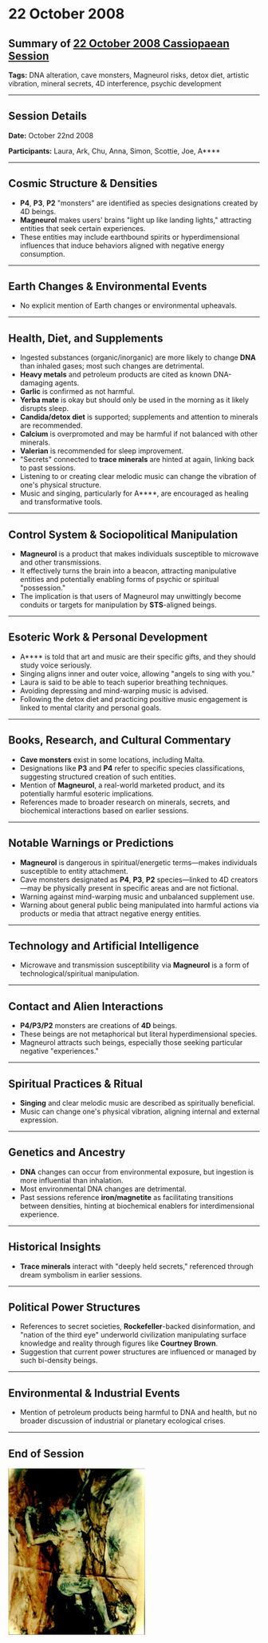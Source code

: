 # 22 October 2008

## Summary of [22 October 2008 Cassiopaean Session](https://cassiopaea.org/forum/threads/session-22-october-2008.10485/)

**Tags:** DNA alteration, cave monsters, Magneurol risks, detox diet, artistic vibration, mineral secrets, 4D interference, psychic development

---

## Session Details

**Date:** October 22nd 2008

**Participants:** Laura, Ark, Chu, Anna, Simon, Scottie, Joe, A****

---

## Cosmic Structure & Densities

- **P4**, **P3**, **P2** "monsters" are identified as species designations created by 4D beings.
- **Magneurol** makes users' brains "light up like landing lights," attracting entities that seek certain experiences.
- These entities may include earthbound spirits or hyperdimensional influences that induce behaviors aligned with negative energy consumption.

---

## Earth Changes & Environmental Events

- No explicit mention of Earth changes or environmental upheavals.

---

## Health, Diet, and Supplements

- Ingested substances (organic/inorganic) are more likely to change **DNA** than inhaled gases; most such changes are detrimental.
- **Heavy metals** and petroleum products are cited as known DNA-damaging agents.
- **Garlic** is confirmed as not harmful.
- **Yerba mate** is okay but should only be used in the morning as it likely disrupts sleep.
- **Candida/detox diet** is supported; supplements and attention to minerals are recommended.
- **Calcium** is overpromoted and may be harmful if not balanced with other minerals.
- **Valerian** is recommended for sleep improvement.
- "Secrets" connected to **trace minerals** are hinted at again, linking back to past sessions.
- Listening to or creating clear melodic music can change the vibration of one's physical structure.
- Music and singing, particularly for A****, are encouraged as healing and transformative tools.

---

## Control System & Sociopolitical Manipulation

- **Magneurol** is a product that makes individuals susceptible to microwave and other transmissions.
- It effectively turns the brain into a beacon, attracting manipulative entities and potentially enabling forms of psychic or spiritual "possession."
- The implication is that users of Magneurol may unwittingly become conduits or targets for manipulation by **STS**-aligned beings.

---

## Esoteric Work & Personal Development

- A**** is told that art and music are their specific gifts, and they should study voice seriously.
- Singing aligns inner and outer voice, allowing "angels to sing with you."
- Laura is said to be able to teach superior breathing techniques.
- Avoiding depressing and mind-warping music is advised.
- Following the detox diet and practicing positive music engagement is linked to mental clarity and personal goals.

---

## Books, Research, and Cultural Commentary

- **Cave monsters** exist in some locations, including Malta.
- Designations like **P3** and **P4** refer to specific species classifications, suggesting structured creation of such entities.
- Mention of **Magneurol**, a real-world marketed product, and its potentially harmful esoteric implications.
- References made to broader research on minerals, secrets, and biochemical interactions based on earlier sessions.

---

## Notable Warnings or Predictions

- **Magneurol** is dangerous in spiritual/energetic terms—makes individuals susceptible to entity attachment.
- Cave monsters designated as **P4**, **P3**, **P2** species—linked to 4D creators—may be physically present in specific areas and are not fictional.
- Warning against mind-warping music and unbalanced supplement use.
- Warning about general public being manipulated into harmful actions via products or media that attract negative energy entities.

---

## Technology and Artificial Intelligence

- Microwave and transmission susceptibility via **Magneurol** is a form of technological/spiritual manipulation.

---

## Contact and Alien Interactions

- **P4/P3/P2** monsters are creations of **4D** beings.
- These beings are not metaphorical but literal hyperdimensional species.
- Magneurol attracts such beings, especially those seeking particular negative "experiences."

---

## Spiritual Practices & Ritual

- **Singing** and clear melodic music are described as spiritually beneficial.
- Music can change one's physical vibration, aligning internal and external expression.

---

## Genetics and Ancestry

- **DNA** changes can occur from environmental exposure, but ingestion is more influential than inhalation.
- Most environmental DNA changes are detrimental.
- Past sessions reference **iron/magnetite** as facilitating transitions between densities, hinting at biochemical enablers for interdimensional experience.

---

## Historical Insights

- **Trace minerals** interact with "deeply held secrets," referenced through dream symbolism in earlier sessions.

---

## Political Power Structures

- References to secret societies, **Rockefeller**-backed disinformation, and "nation of the third eye" underworld civilization manipulating surface knowledge and reality through figures like **Courtney Brown**.
- Suggestion that current power structures are influenced or managed by such bi-density beings.

---

## Environmental & Industrial Events

- Mention of petroleum products being harmful to DNA and health, but no broader discussion of industrial or planetary ecological crises.

---

## End of Session

![image.png](alienimage.png)
